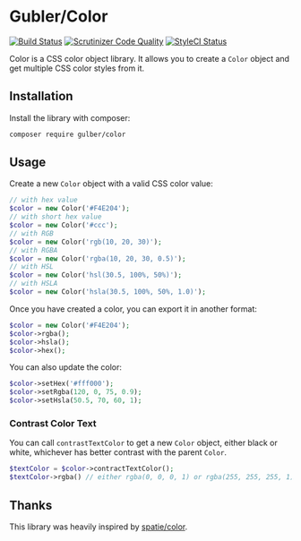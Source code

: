 # Gubler/Color

[![Build Status](https://travis-ci.org/gubler/color.svg?branch=master)](https://travis-ci.org/gubler/color)
[![Scrutinizer Code Quality](https://scrutinizer-ci.com/g/gubler/color/badges/quality-score.png?b=master)](https://scrutinizer-ci.com/g/gubler/color/?branch=master)
[![StyleCI Status](https://styleci.io/repos/79394502/shield)](https://styleci.io/repos/79394502)

Color is a CSS color object library. It allows you to create a `Color` object and get multiple CSS color styles from it.

## Installation

Install the library with composer:

```bash
composer require gulber/color
```

## Usage

Create a new `Color` object with a valid CSS color value:

```php
// with hex value
$color = new Color('#F4E204');
// with short hex value
$color = new Color('#ccc');
// with RGB
$color = new Color('rgb(10, 20, 30)');
// with RGBA
$color = new Color('rgba(10, 20, 30, 0.5)');
// with HSL
$color = new Color('hsl(30.5, 100%, 50%)');
// with HSLA
$color = new Color('hsla(30.5, 100%, 50%, 1.0)');
```

Once you have created a color, you can export it in another format:

```php
$color = new Color('#F4E204');
$color->rgba();
$color->hsla();
$color->hex();
```

You can also update the color:

```php
$color->setHex('#fff000');
$color->setRgba(120, 0, 75, 0.9);
$color->setHsla(50.5, 70, 60, 1);
```

### Contrast Color Text

You can call `contrastTextColor` to get a new `Color` object, either black or white, whichever has better contrast with
the parent `Color`.

```php
$textColor = $color->contractTextColor();
$textColor->rgba() // either rgba(0, 0, 0, 1) or rgba(255, 255, 255, 1) 
```

## Thanks

This library was heavily inspired by [spatie/color](https://github.com/spatie/color).

